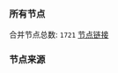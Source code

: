 ### 所有节点
合并节点总数: `1721`
[节点链接](https://raw.githubusercontent.com/rzhy1/11/master/sub/sub_merge_base64.txt)

### 节点来源